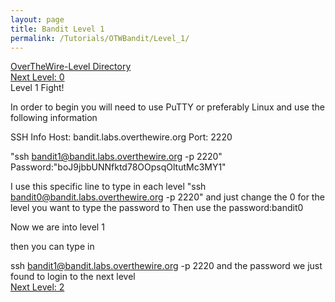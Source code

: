 ```yaml
---
layout: page
title: Bandit Level 1
permalink: /Tutorials/OTWBandit/Level_1/
---
```

[OverTheWire-Level Directory](https://zacvr.github.io/Tutorials/OTWBandit/)
<br/>
[Next Level: 0](https://zacvr.github.io//Tutorials/OTWBandit/Level_0)
<br/>
Level 1 Fight!


In order to begin you will need to use PuTTY or preferably Linux and use the following information

SSH Info
Host: bandit.labs.overthewire.org
Port: 2220

"ssh bandit1@bandit.labs.overthewire.org -p 2220"
Password:"boJ9jbbUNNfktd78OOpsqOltutMc3MY1"

I use this specific line to type in each level "ssh bandit0@bandit.labs.overthewire.org -p 2220" and just change the 0 for the level you want to type the password to
Then use the password:bandit0

Now we are into level 1


then you can type in

ssh bandit1@bandit.labs.overthewire.org -p 2220
and the password we just found to login to the next level
<br/>
[Next Level: 2](https://zacvr.github.io//Tutorials/OTWBandit/Level_2)
